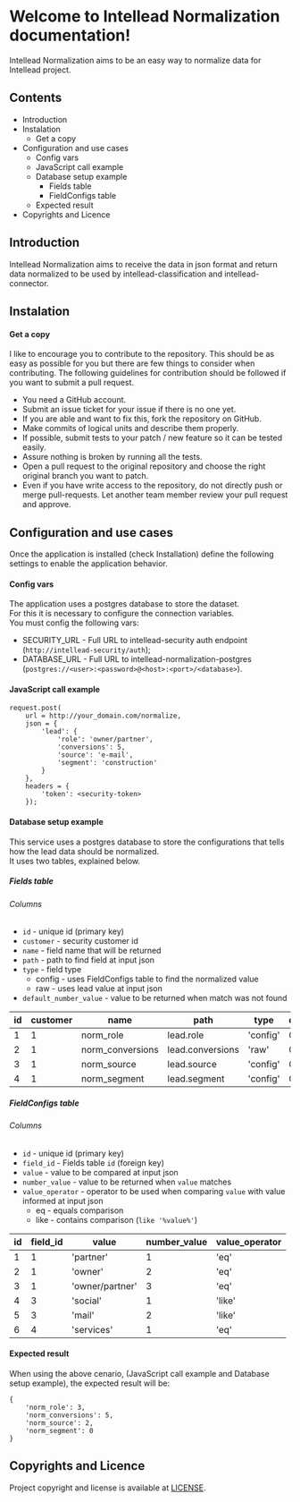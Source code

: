 # Welcome to Intellead Normalization documentation!

Intellead Normalization aims to be an easy way to normalize data for Intellead project.

## Contents
  * Introduction
  * Instalation
    * Get a copy
  * Configuration and use cases
    * Config vars
    * JavaScript call example
    * Database setup example
      * Fields table
      * FieldConfigs table
    * Expected result
  * Copyrights and Licence
  
## Introduction
Intellead Normalization aims to receive the data in json format and return data normalized to be used by intellead-classification and intellead-connector.

## Instalation

#### Get a copy
I like to encourage you to contribute to the repository.
This should be as easy as possible for you but there are few things to consider when contributing. The following guidelines for contribution should be followed if you want to submit a pull request.
  * You need a GitHub account.
  * Submit an issue ticket for your issue if there is no one yet.
  * If you are able and want to fix this, fork the repository on GitHub.
  * Make commits of logical units and describe them properly.
  * If possible, submit tests to your patch / new feature so it can be tested easily.
  * Assure nothing is broken by running all the tests.
  * Open a pull request to the original repository and choose the right original branch you want to patch.
  * Even if you have write access to the repository, do not directly push or merge pull-requests. Let another team member review your pull request and approve.

## Configuration and use cases
Once the application is installed (check Installation) define the following settings to enable the application behavior.

#### Config vars
The application uses a postgres database to store the dataset.  
For this it is necessary to configure the connection variables.  
You must config the following vars:
  * SECURITY_URL - Full URL to intellead-security auth endpoint (`http://intellead-security/auth`);
  * DATABASE_URL - Full URL to intellead-normalization-postgres (`postgres://<user>:<password>@<host>:<port>/<database>`).

#### JavaScript call example
```
request.post(
    url = http://your_domain.com/normalize,
    json = {
        'lead': {
            'role': 'owner/partner',
            'conversions': 5,
            'source': 'e-mail',
            'segment': 'construction'
        }
    },
    headers = {
        'token': <security-token>
    });
```

#### Database setup example

This service uses a postgres database to store the configurations that tells how the lead data should be normalized.  
It uses two tables, explained below.

##### Fields table

###### Columns
  * `id` - unique id (primary key)
  * `customer` - security customer id
  * `name` - field name that will be returned
  * `path` - path to find field at input json
  * `type` - field type
    * config - uses FieldConfigs table to find the normalized value
    * raw - uses lead value at input json
  * `default_number_value` - value to be returned when match was not found

| id | customer | name             | path             | type     | default_number_value |
| -- | -------- | ---------------- | ---------------- | -------- | -------------------- |
| 1  | 1        | norm_role        | lead.role        | 'config' | 0                    |
| 2  | 1        | norm_conversions | lead.conversions | 'raw'    | 0                    |
| 3  | 1        | norm_source      | lead.source      | 'config' | 0                    |
| 4  | 1        | norm_segment     | lead.segment     | 'config' | 0                    |

##### FieldConfigs table

###### Columns
  * `id` - unique id (primary key)
  * `field_id` - Fields table `id` (foreign key)
  * `value` - value to be compared at input json
  * `number_value` - value to be returned when `value` matches
  * `value_operator` - operator to be used when comparing `value` with value informed at input json
    * eq - equals comparison
    * like - contains comparison (`like '%value%'`)

| id | field_id | value            | number_value     | value_operator |
| -- | -------- | ---------------- | ---------------- | -------------- |
| 1  | 1        | 'partner'        | 1                | 'eq'           |
| 2  | 1        | 'owner'          | 2                | 'eq'           |
| 3  | 1        | 'owner/partner'  | 3                | 'eq'           |
| 4  | 3        | 'social'         | 1                | 'like'         |
| 5  | 3        | 'mail'           | 2                | 'like'         |
| 6  | 4        | 'services'       | 1                | 'eq'           |

#### Expected result

When using the above cenario, (JavaScript call example and Database setup example), the expected result will be:
```
{
    'norm_role': 3,
    'norm_conversions': 5,
    'norm_source': 2,
    'norm_segment': 0
}
```

## Copyrights and Licence
Project copyright and license is available at [LICENSE](./LICENSE).
